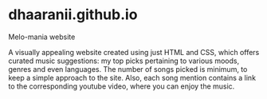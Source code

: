 # dhaaranii.github.io
Melo-mania website

A visually appealing website created using just HTML and CSS, which offers curated music suggestions: my top picks pertaining to various moods, genres and even languages.
The number of songs picked is minimum, to keep a simple approach to the site. Also, each song mention contains a link to the corresponding youtube video, where you can enjoy the music.
